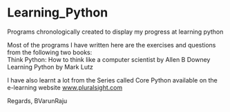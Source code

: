 # Learning_Python
Programs chronologically created to display my progress at learning python 

Most of the programs I have written here are the exercises and questions from the following two books:       
Think Python: How to think like a computer scientist by Allen B Downey       
Learning Python by Mark Lutz    

I have also learnt a lot from the Series called Core Python available on the e-learning website www.pluralsight.com 

Regards,
BVarunRaju
